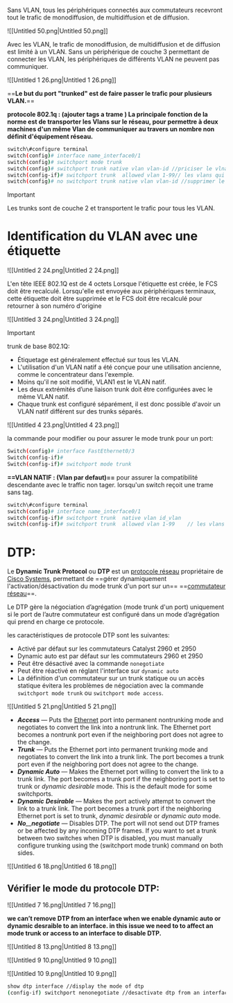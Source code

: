 Sans VLAN, tous les périphériques connectés aux commutateurs recevront tout le trafic de monodiffusion, de multidiffusion et de diffusion.

![[Untitled 50.png|Untitled 50.png]]

Avec les VLAN, le trafic de monodiffusion, de multidiffusion et de diffusion est limité à un VLAN. Sans un périphérique de couche 3 permettant de connecter les VLAN, les périphériques de différents VLAN ne peuvent pas communiquer.

![[Untitled 1 26.png|Untitled 1 26.png]]

  

==**Le but du port "trunked" est de faire passer le trafic pour plusieurs VLAN.**==

**protocole 802.1q : (ajouter tags a trame ) La principale fonction de la norme est de transporter les Vlans sur le réseau, pour permettre à deux machines d'un même Vlan de communiquer au travers un nombre non définit d'équipement réseau.**

```Bash
switch\#configure terminal
switch(config)# interface name_interface0/1
switch(config)# switchport mode trunk
switch(config)# switchport trunk native vlan vlan-id //priciser le vlna natif (ne sont pas necessaire)
switch(config-if)# switchport trunk  allowed vlan 1-99// les vlans qui autoriser pourconnecter avec autre vlan ou pour passer dans le trunck
switch(config)# no switchport trunk native vlan vlan-id //supprimer le vlna natif est le trunk mode
```

> [!important]  
> Les trunks sont de couche 2 et transportent le trafic pour tous les VLAN.  

# Identification du VLAN avec une étiquette

![[Untitled 2 24.png|Untitled 2 24.png]]

L'en tête IEEE 802.1Q est de 4 octets Lorsque l'étiquette est créée, le FCS doit être recalculé. Lorsqu'elle est envoyée aux périphériques terminaux, cette étiquette doit être supprimée et le FCS doit être recalculé pour retourner à son numéro d'origine

![[Untitled 3 24.png|Untitled 3 24.png]]

> [!important]  
> trunk de base 802.1Q:  

- Étiquetage est généralement effectué sur tous les VLAN.
- L'utilisation d'un VLAN natif a été conçue pour une utilisation ancienne, comme le concentrateur dans l'exemple.
- Moins qu'il ne soit modifié, VLAN1 est le VLAN natif.
- Les deux extrémités d’une liaison trunk doit être configurées avec le même VLAN natif.
- Chaque trunk est configuré séparément, il est donc possible d'avoir un VLAN natif différent sur des trunks séparés.

![[Untitled 4 23.png|Untitled 4 23.png]]

la commande pour modifier ou pour assurer le mode trunk pour un port:

```Bash
Switch(config)# interface FastEthernet0/3
Switch(config-if)#
Switch(config-if)# switchport mode trunk
```

**==VLAN NATIF : (Vlan par defaut)==** pour assurer la compatibilité descendante avec le traffic non tager. lorsqu'un switch reçoit une trame sans tag.

```Bash
switch\#configure terminal
switch(config)# interface name_interface0/1
switch(config-if)# switchport trunk  native vlan id_vlan
switch(config-if)# switchport trunk  allowed vlan 1-99    // les vlans qui autoriser pour connecter avec autre vlan ou pour passer dans le trunck
```

# DTP:

Le **Dynamic Trunk Protocol** ou **DTP** est un [protocole réseau](https://fr.wikipedia.org/wiki/Protocole_r%C3%A9seau) propriétaire de [Cisco Systems](https://fr.wikipedia.org/wiki/Cisco_Systems), permettant de ==gérer dynamiquement l'activation/désactivation du mode trunk d'un port sur un== ==[commutateur réseau](https://fr.wikipedia.org/wiki/Commutateur_r%C3%A9seau)==.

Le DTP gère la négociation d’agrégation (mode trunk d'un port) uniquement si le port de l’autre commutateur est configuré dans un mode d’agrégation qui prend en charge ce protocole.

les caractéristiques de protocole DTP sont les suivantes:

- Activé par défaut sur les commutateurs Catalyst 2960 et 2950
- Dynamic auto est par défaut sur les commutateurs 2960 et 2950
- Peut être désactivé avec la commande `nonegotiate`
- Peut être réactivé en réglant l'interface sur `dynamic auto`
- La définition d'un commutateur sur un trunk statique ou un accès statique évitera les problèmes de négociation avec la commande `switchport mode trunk` ou `switchport mode access`.

![[Untitled 5 21.png|Untitled 5 21.png]]

- _**Access**_ — Puts the [Ethernet](https://en.wikipedia.org/wiki/Ethernet) port into permanent nontrunking mode and negotiates to convert the link into a nontrunk link. The Ethernet port becomes a nontrunk port even if the neighboring port does not agree to the change.
- _**Trunk**_ — Puts the Ethernet port into permanent trunking mode and negotiates to convert the link into a trunk link. The port becomes a trunk port even if the neighboring port does not agree to the change.
- _**Dynamic Auto**_ — Makes the Ethernet port willing to convert the link to a trunk link. The port becomes a trunk port if the neighboring port is set to trunk or _dynamic desirable_ mode. This is the default mode for some switchports.
- _**Dynamic**_ _**Desirable**_ — Makes the port actively attempt to convert the link to a trunk link. The port becomes a trunk port if the neighboring Ethernet port is set to trunk, _dynamic desirable_ or _dynamic auto_ mode.
- _**No**__**negotiate**_ — Disables DTP. The port will not send out DTP frames or be affected by any incoming DTP frames. If you want to set a trunk between two switches when DTP is disabled, you must manually configure trunking using the (switchport mode trunk) command on both sides.

![[Untitled 6 18.png|Untitled 6 18.png]]

## Vérifier le mode du protocole DTP:

![[Untitled 7 16.png|Untitled 7 16.png]]

**we can’t remove DTP from an interface when we enable dynamic auto or dynamic desraible to an interface. in this issue we need to to affect an mode trunk or access to an interface to disable DTP.**

![[Untitled 8 13.png|Untitled 8 13.png]]

![[Untitled 9 10.png|Untitled 9 10.png]]

![[Untitled 10 9.png|Untitled 10 9.png]]

```Bash
show dtp interface //display the mode of dtp
(config-if) switchport nenonegotiate //desactivate dtp from an interface 
```